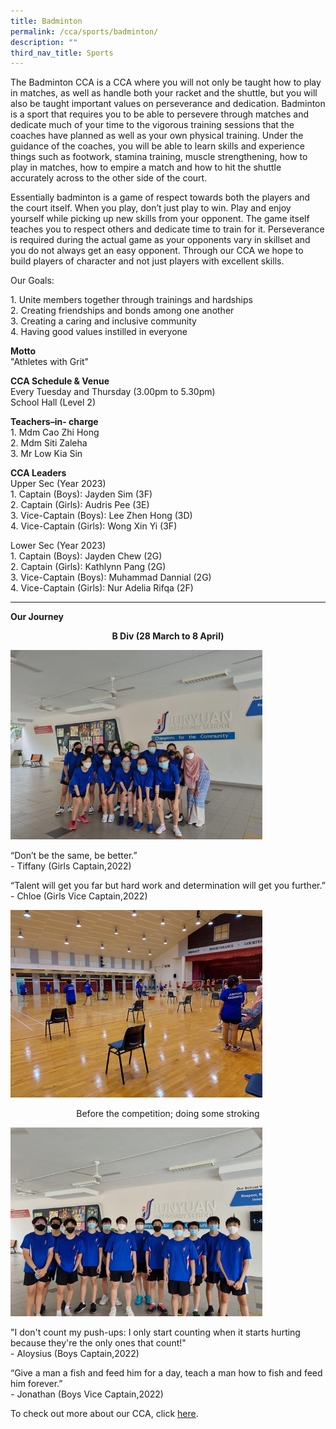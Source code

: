 ```yaml
---
title: Badminton
permalink: /cca/sports/badminton/
description: ""
third_nav_title: Sports
---
```

<p>The Badminton CCA is a CCA where you will not only be taught how to play in matches, as well as handle both your racket and the shuttle, but you will also be taught important values on perseverance and dedication. Badminton is a sport that requires you to be able to persevere through matches and dedicate much of your time to the vigorous training sessions that the coaches have planned as well as your own physical training. Under the guidance of the coaches, you will be able to learn skills and experience things such as footwork, stamina training, muscle strengthening, how to play in matches, how to empire a match and how to hit the shuttle accurately across to the other side of the court.</p>
<p>Essentially badminton is a game of respect towards both the players and the court itself. When you play, don’t just play to win. Play and enjoy yourself while picking up new skills from your opponent. The game itself teaches you to respect others and dedicate time to train for it. Perseverance is required during the actual game as your opponents vary in skillset and you do not always get an easy opponent. Through our CCA we hope to build players of character and not just players with excellent skills.</p>
<p>Our Goals:</p>
<p>1. Unite members together through trainings and hardships&nbsp;<br>2. Creating friendships and bonds among one another&nbsp;<br>3. Creating a caring and inclusive community<br>4. Having good values instilled in everyone</p>

<p><strong>Motto<br></strong>"Athletes with Grit"</p>
<p><strong>CCA Schedule &amp; Venue<br></strong>Every Tuesday and Thursday (3.00pm to 5.30pm)<br>School Hall (Level 2)</p>
<p><strong>Teachers–in- charge<br></strong>1. Mdm Cao Zhi Hong<br>2. Mdm Siti Zaleha<br>3. Mr Low Kia Sin</p>

<p><strong>CCA Leaders<br></strong>Upper Sec (Year 2023)<br>1. Captain (Boys): Jayden Sim (3F)<br>2. Captain (Girls): Audris Pee (3E)<br>3. Vice-Captain (Boys): Lee Zhen Hong (3D)<br>4. Vice-Captain (Girls): Wong Xin Yi (3F)</p>
<p>Lower Sec (Year 2023)<br>1. Captain (Boys): Jayden Chew (2G)<br>2. Captain (Girls): Kathlynn Pang (2G)<br>3. Vice-Captain (Boys): Muhammad Dannial (2G)<br>4. Vice-Captain (Girls): Nur Adelia Rifqa (2F)</p>
<hr>

<p><strong>Our Journey</strong></p>
<p style="text-align: center;"><strong>B Div (28 March to 8 April)</strong></p>
<img style="width: 80%;" src="/images/bad1.jpg">
<p>“Don’t be the same, be better.”<br>- Tiffany (Girls Captain,2022)</p>
<p>“Talent will get you far but hard work and determination will get you further.”<br>- Chloe (Girls Vice Captain,2022)</p>
<img style="width: 80%;" src="/images/bad2.jpg">
<p style="text-align: center;">Before the competition; doing some stroking</p>
<img style="width: 80%;" src="/images/bad3.jpg">
<p>"I don't count my push-ups: I only start counting when it starts hurting because they're the only ones that count!"<br>- Aloysius (Boys Captain,2022)</p>
<p>“Give a man a fish and feed him for a day, teach a man how to fish and feed him forever.”<br>- Jonathan (Boys Vice Captain,2022)</p>
<p>To check out more about our CCA, click&nbsp;<a href="https://drive.google.com/drive/folders/1pvsi3vsOaX_YaCRv7U-cAJqhYG8gOBz9" target="_blank" rel="noopener"><u>here</u></a>.</p>